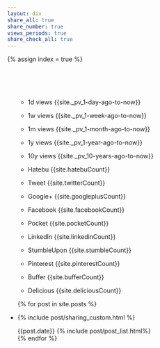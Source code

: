 ```yaml
---
layout: div
share_all: true
share_number: true
views_periods: true
share_check_all: true
---
```

{% assign index = true %}
<br>
<br>
<br>
<br>
<br>
<div>
<ul style="list-style-type: none">
<li>
  <div class="share-button">
    <ul>
      <li><p title="Sort by 1 day views by Analytics"
      id="views1d_shuffle" class="btn views1d_custom" >1d views {{site._pv_1-day-ago-to-now}}</p></li>
      <li><p title="Sort by 1 week views by Analytics"
      id="views1w_shuffle" class="btn views1w_custom" >1w views {{site._pv_1-week-ago-to-now}}</p></li>
      <li><p title="Sort by 1 month views by Analytics"
      id="views1m_shuffle" class="btn views1m_custom" >1m views {{site._pv_1-month-ago-to-now}}</p></li>
      <li><p title="Sort by 1 year views by Analytics"
      id="views1y_shuffle" class="btn views1y_custom" >1y views {{site._pv_1-year-ago-to-now}}</p></li>
      <li><p title="Sort by 10 years views by Analytics"
      id="views10y_shuffle" class="btn views10y_custom" >10y views {{site._pv_10-years-ago-to-now}}</p></li>
      <li><p title="Sort by Hatebu"
      id="hatebu_shuffle" class="btn hatebu_custom" >Hatebu {{site.hatebuCount}}</p></li>
      <li><p title="Sort by Tweet"
      id="twitter_shuffle" class="btn twitter_custom" >Tweet {{site.twitterCount}}</p></li>
      <li><p title="Sort by Google Plus One"
      id="googleplus_shuffle" class="btn googleplus_custom" >Google+ {{site.googleplusCount}}</p></li>
      <li><p title="Sort by Facebook"
      id="facebook_shuffle" class="btn facebook_custom" >Facebook {{site.facebookCount}}</p></li>
      <li><p title="Sort by Pocket"
      id="pocket_shuffle" class="btn pocket_custom" >Pocket {{site.pocketCount}}</p></li>
      <li><p title="Sort by LinkedIn"
      id="linkedin_shuffle" class="btn linkedin_custom" >LinkedIn {{site.linkedinCount}}</p></li>
      <li><p title="Sort by StumbleUpon"
      id="stumble_shuffle" class="btn stumble_custom" >StumbleUpon {{site.stumbleCount}}</p></li>
      <li><p title="Sort by Pinterest"
      id="pinterest_shuffle" class="btn pinterest_custom" >Pinterest {{site.pinterestCount}}</p></li>
      <li><p title="Sort by Buffer"
      id="buffer_shuffle" class="btn buffer_custom" >Buffer {{site.bufferCount}}</p></li>
      <li><p title="Sort by Delicious"
      id="delicious_shuffle" class="btn delicious_custom" >Delicious {{site.deliciousCount}}</p></li>
    </ul>
  </div>
</ul>
</li>
</div>
<ul id="posts-sort" class="posts">
  {% for post in site.posts %}
  <li class="post">
    <p>
    {% include post/sharing_custom.html %}
    </p>
    <div class="index_click_box">
    <span class="post-date">{{post.date}}</span>
    {% include post/post_list.html%}
    </div>
  </li>
  {% endfor %}
</ul>
<script>
  window.onload = function(){
    ["views1d","views1w","views1m","views1y","views10y",
        "hatebu","twitter","googleplus","facebook","pocket","linkedin","stumble",
        "pinterest","buffer", "delicious"].forEach(function(c){
      document.getElementById(c+"_shuffle").onclick = function(){
        var list = document.getElementById("posts-sort");
        var elements = [].slice.call(list.getElementsByClassName("post"));
        elements.sort(
          function(a,b){
            return parseInt(b.getElementsByClassName(c+"Count")[0].textContent)-parseInt(a.getElementsByClassName(c+"Count")[0].textContent);
          }
        );
        for (var i=0;i<elements.length;i++) {
          list.appendChild(elements[i]);
        }
      };
    });
  };
</script>
